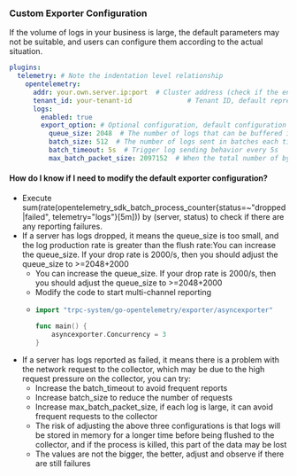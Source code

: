### Custom Exporter Configuration
If the volume of logs in your business is large, the default parameters  may not be suitable, and users can configure them according to the actual situation.
```yaml
plugins:
  telemetry: # Note the indentation level relationship
    opentelemetry:
      addr: your.own.server.ip:port  # Cluster address (check if the environment domain can be resolved normally)
      tenant_id: your-tenant-id              # Tenant ID, default represents the default tenant (Note: Switch to the business tenant ID)
      logs:
        enabled: true
        export_option: # Optional configuration, default configuration can meet most scenarios
          queue_size: 2048  # The number of logs that can be buffered in local memory
          batch_size: 512  # The number of logs sent in batches each time, the log sending behavior will be triggered when the number of logs in the buffer exceeds this configuration
          batch_timeout: 5s  # Trigger log sending behavior every 5s
          max_batch_packet_size: 2097152  # When the total number of bytes of logs in the buffer exceeds 2097152 bytes, a log sending behavior will be triggered
```

#### How do I know if I need to modify the default exporter configuration?
* Execute sum(rate(opentelemetry_sdk_batch_process_counter{status=~"dropped|failed", telemetry="logs"}[5m])) by (server, status) to check if there are any reporting failures.
* If a server has logs dropped, it means the queue_size is too small, and the log production rate is greater than the flush rate:You can increase the queue_size. If your drop rate is 2000/s, then you should adjust the queue_size to >=2048+2000
  * You can increase the queue_size. If your drop rate is 2000/s, then you should adjust the queue_size to >=2048+2000
  * Modify the code to start multi-channel reporting
  * ```go
    import "trpc-system/go-opentelemetry/exporter/asyncexporter"
    
    func main() {
        asyncexporter.Concurrency = 3
    }
    ```
* If a server has logs reported as failed, it means there is a problem with the network request to the collector, which may be due to the high request pressure on the collector, you can try:
  * Increase the batch_timeout to avoid frequent reports
  * Increase batch_size to reduce the number of requests
  * Increase max_batch_packet_size, if each log is large, it can avoid frequent requests to the collector
  * The risk of adjusting the above three configurations is that logs will be stored in memory for a longer time before being flushed to the collector, and if the process is killed, this part of the data may be lost
  * The values are not the bigger, the better, adjust and observe if there are still failures
